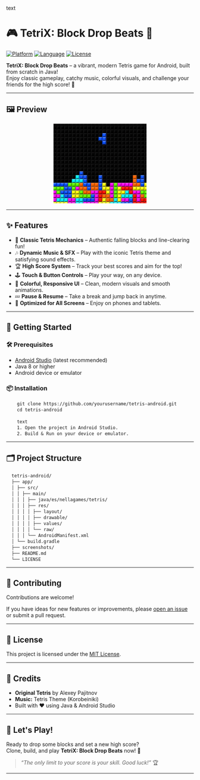 text
# 🎮 TetriX: Block Drop Beats 🎵

[![Platform](https://img.shields.io/badge/platform-Android-green.svg)](https://developer.android.com)
[![Language](https://img.shields.io/badge/language-Java-blue.svg)](https://www.java.com)
[![License](https://img.shields.io/badge/license-MIT-yellow.svg)](LICENSE)

**TetriX: Block Drop Beats** – a vibrant, modern Tetris game for Android, built from scratch in Java!  
Enjoy classic gameplay, catchy music, colorful visuals, and challenge your friends for the high score! 🚀

---

## 🖼️ Preview

 <p align="center">
      <img src="https://github.com/Ornella-Gigante/tetris/blob/main/demo_image.png" width="250" alt="Gameplay Screenshot">
    
  </p>

---

## ✨ Features

- 🎲 **Classic Tetris Mechanics** – Authentic falling blocks and line-clearing fun!
- 🎶 **Dynamic Music & SFX** – Play with the iconic Tetris theme and satisfying sound effects.
- 🏆 **High Score System** – Track your best scores and aim for the top!
- 🕹️ **Touch & Button Controls** – Play your way, on any device.
- 🌈 **Colorful, Responsive UI** – Clean, modern visuals and smooth animations.
- 💤 **Pause & Resume** – Take a break and jump back in anytime.
- 📱 **Optimized for All Screens** – Enjoy on phones and tablets.

---

## 🚀 Getting Started

### 🛠️ Prerequisites

- [Android Studio](https://developer.android.com/studio) (latest recommended)
- Java 8 or higher
- Android device or emulator

### 📦 Installation

        git clone https://github.com/yourusername/tetris-android.git
        cd tetris-android
        
        text
        1. Open the project in Android Studio.
        2. Build & Run on your device or emulator.

---

## 🗂️ Project Structure

      tetris-android/
      ├── app/
      │ ├── src/
      │ │ ├── main/
      │ │ │ ├── java/es/nellagames/tetris/
      │ │ │ ├── res/
      │ │ │ │ ├── layout/
      │ │ │ │ ├── drawable/
      │ │ │ │ ├── values/
      │ │ │ │ └── raw/
      │ │ │ └── AndroidManifest.xml
      │ └── build.gradle
      ├── screenshots/
      ├── README.md
      └── LICENSE



---

## 🤝 Contributing

Contributions are welcome!  

If you have ideas for new features or improvements, please [open an issue](https://github.com/yourusername/tetris-android/issues) or submit a pull request.

---

## 📄 License

This project is licensed under the [MIT License](LICENSE).

---

## 🙏 Credits

- **Original Tetris** by Alexey Pajitnov
- **Music:** Tetris Theme (Korobeiniki)
- Built with ❤️ using Java & Android Studio

---

## 🚩 Let's Play!

Ready to drop some blocks and set a new high score?  
Clone, build, and play **TetriX: Block Drop Beats** now! 🎉

> _“The only limit to your score is your skill. Good luck!”_ 🏆

---

